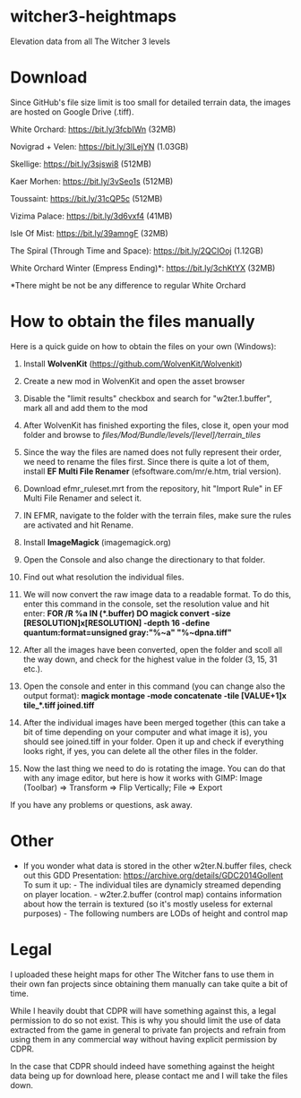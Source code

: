 # witcher3-heightmaps
Elevation data from all The Witcher 3 levels

# Download
Since GitHub's file size limit is too small for detailed terrain data, the images are hosted on Google Drive (.tiff).

White Orchard: 
https://bit.ly/3fcbIWn (32MB) 

Novigrad + Velen: 
https://bit.ly/3lLejYN (1.03GB) 

Skellige: 
https://bit.ly/3sjswi8 (512MB) 

Kaer Morhen: 
https://bit.ly/3vSeo1s (512MB) 

Toussaint: 
https://bit.ly/31cQP5c (512MB) 

Vizima Palace:
https://bit.ly/3d6vxf4 (41MB) 

Isle Of Mist: 
https://bit.ly/39amngF (32MB) 

The Spiral (Through Time and Space): 
https://bit.ly/2QCIOoj (1.12GB) 

White Orchard Winter (Empress Ending)*: 
https://bit.ly/3chKtYX (32MB) 

*There might be not be any difference to regular White Orchard

# How to obtain the files manually
Here is a quick guide on how to obtain the files on your own (Windows):

1. Install **WolvenKit** (https://github.com/WolvenKit/Wolvenkit)

2. Create a new mod in WolvenKit and open the asset browser

3. Disable the "limit results" checkbox and search for "w2ter.1.buffer", mark all and add them to the mod

4. After WolvenKit has finished exporting the files, close it, open your mod folder and browse to *files/Mod/Bundle/levels/[level]/terrain_tiles*

5. Since the way the files are named does not fully represent their order, we need to rename the files first. Since there is quite a lot of them, install **EF Multi File Renamer** (efsoftware.com/mr/e.htm, trial version).

6. Download efmr_ruleset.mrt from the repository, hit "Import Rule" in EF Multi File Renamer and select it.

7. IN EFMR, navigate to the folder with the terrain files, make sure the rules are activated and hit Rename.

5. Install **ImageMagick** (imagemagick.org)

6. Open the Console and also change the directionary to that folder.

7. Find out what resolution the individual files.

8. We will now convert the raw image data to a readable format. To do this, enter this command in the console, set the resolution value and hit enter:
  **FOR /R %a IN (*.buffer) DO magick convert -size [RESOLUTION]x[RESOLUTION] -depth 16 -define quantum:format=unsigned gray:"%~a" "%~dpna.tiff"**
  
9. After all the images have been converted, open the folder and scoll all the way down, and check for the highest value in the folder (3, 15, 31 etc.).

10. Open the console and enter in this command (you can change also the output format): **magick montage -mode concatenate -tile [VALUE+1]x tile_*.tiff joined.tiff**

11. After the individual images have been merged together (this can take a bit of time depending on your computer and what image it is), you should see joined.tiff in your folder. Open it up and check if everything looks right, if yes, you can delete all the other files in the folder.

12. Now the last thing we need to do is rotating the image. You can do that with any image editor, but here is how it works with GIMP:
  Image (Toolbar) => Transform => Flip Vertically; File => Export
  
If you have any problems or questions, ask away.

# Other

- If you wonder what data is stored in the other w2ter.N.buffer files, check out this GDD Presentation: https://archive.org/details/GDC2014Gollent
  To sum it up: - The individual tiles are dynamicly streamed depending on player location.
                - w2ter.2.buffer (control map) contains information about how the terrain is textured (so it's mostly useless for external purposes)
                - The following numbers are LODs of height and control map

# Legal
I uploaded these height maps for other The Witcher fans to use them in their own fan projects since obtaining them manually can take quite a bit of time.

While I heavily doubt that CDPR will have something against this, a legal permission to do so not exist.
This is why you should limit the use of data extracted from the game in general to private fan projects and refrain from using them in any commercial way without having explicit permission by CDPR.

In the case that CDPR should indeed have something against the height data being up for download here, please contact me and I will take the files down.
